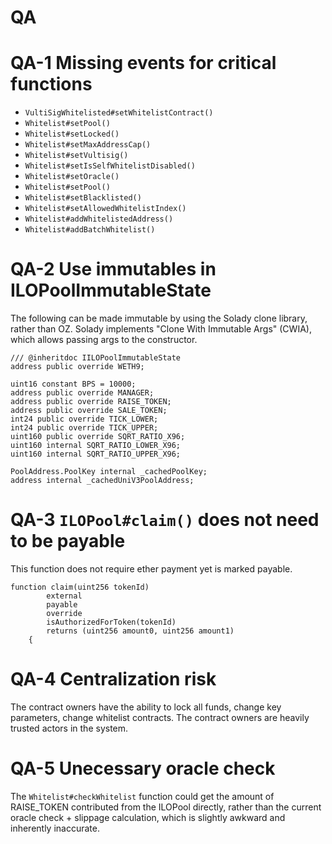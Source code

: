 # QA

# QA-1 Missing events for critical functions
- `VultiSigWhitelisted#setWhitelistContract()`
- `Whitelist#setPool()`
- `Whitelist#setLocked()`
- `Whitelist#setMaxAddressCap()`
- `Whitelist#setVultisig()`
- `Whitelist#setIsSelfWhitelistDisabled()`
- `Whitelist#setOracle()`
- `Whitelist#setPool()`
- `Whitelist#setBlacklisted()`
- `Whitelist#setAllowedWhitelistIndex()`
- `Whitelist#addWhitelistedAddress()`
- `Whitelist#addBatchWhitelist()`

# QA-2 Use immutables in ILOPoolImmutableState
The following can be made immutable by using the Solady clone library, rather than OZ. Solady implements "Clone With Immutable Args" (CWIA), which allows passing args to the constructor.

```solidity
/// @inheritdoc IILOPoolImmutableState
address public override WETH9;

uint16 constant BPS = 10000;
address public override MANAGER;
address public override RAISE_TOKEN;
address public override SALE_TOKEN;
int24 public override TICK_LOWER;
int24 public override TICK_UPPER;
uint160 public override SQRT_RATIO_X96;
uint160 internal SQRT_RATIO_LOWER_X96;
uint160 internal SQRT_RATIO_UPPER_X96;

PoolAddress.PoolKey internal _cachedPoolKey;
address internal _cachedUniV3PoolAddress;
```

# QA-3 `ILOPool#claim()` does not need to be payable
This function does not require ether payment yet is marked payable.
```solidity
function claim(uint256 tokenId)
        external
        payable
        override
        isAuthorizedForToken(tokenId)
        returns (uint256 amount0, uint256 amount1)
    {
```

# QA-4 Centralization risk
The contract owners have the ability to lock all funds, change key parameters, change whitelist contracts. The contract owners are heavily trusted actors in the system.

# QA-5 Unecessary oracle check
The `Whitelist#checkWhitelist` function could get the amount of RAISE_TOKEN contributed from the ILOPool directly, rather than the current oracle check + slippage calculation, which is slightly awkward and inherently inaccurate.


